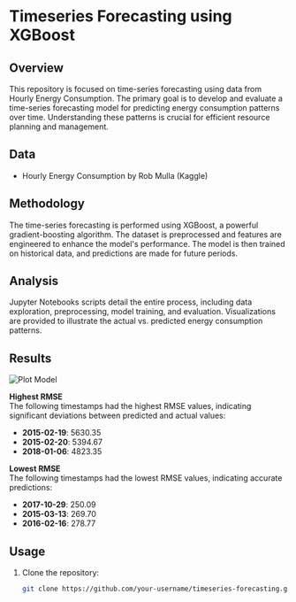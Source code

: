 # Timeseries Forecasting using XGBoost

## Overview

This repository is focused on time-series forecasting using data from Hourly Energy Consumption. The primary goal is to develop and evaluate a time-series forecasting model for predicting energy consumption patterns over time. Understanding these patterns is crucial for efficient resource planning and management.

## Data

- Hourly Energy Consumption by Rob Mulla (Kaggle)

## Methodology

The time-series forecasting is performed using XGBoost, a powerful gradient-boosting algorithm. The dataset is preprocessed and features are engineered to enhance the model's performance. The model is then trained on historical data, and predictions are made for future periods.

## Analysis

Jupyter Notebooks scripts detail the entire process, including data exploration, preprocessing, model training, and evaluation. Visualizations are provided to illustrate the actual vs. predicted energy consumption patterns.

## Results

![Plot Model](./output.png) 

**Highest RMSE**  
The following timestamps had the highest RMSE values, indicating significant deviations between predicted and actual values:
  - **2015-02-19**: 5630.35
  - **2015-02-20**: 5394.67
  - **2018-01-06**: 4823.35

**Lowest RMSE**  
The following timestamps had the lowest RMSE values, indicating accurate predictions:
- **2017-10-29**: 250.09
- **2015-03-13**: 269.70
- **2016-02-16**: 278.77


## Usage

1. Clone the repository:

   ```bash
   git clone https://github.com/your-username/timeseries-forecasting.git
